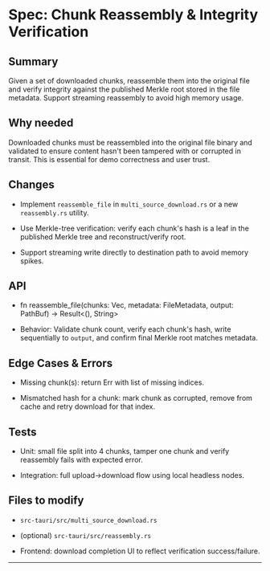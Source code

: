 # Spec: Chunk Reassembly & Integrity Verification

## Summary

Given a set of downloaded chunks, reassemble them into the original file and verify integrity against the published Merkle root stored in the file metadata. Support streaming reassembly to avoid high memory usage.

## Why needed

Downloaded chunks must be reassembled into the original file binary and validated to ensure content hasn't been tampered with or corrupted in transit. This is essential for demo correctness and user trust.

## Changes

- Implement `reassemble_file` in `multi_source_download.rs` or a new `reassembly.rs` utility.

- Use Merkle-tree verification: verify each chunk's hash is a leaf in the published Merkle tree and reconstruct/verify root.

- Support streaming write directly to destination path to avoid memory spikes.

## API

- fn reassemble_file(chunks: Vec<PathBuf>, metadata: FileMetadata, output: PathBuf) -> Result<(), String>

- Behavior: Validate chunk count, verify each chunk's hash, write sequentially to `output`, and confirm final Merkle root matches metadata.

## Edge Cases & Errors

- Missing chunk(s): return Err with list of missing indices.

- Mismatched hash for a chunk: mark chunk as corrupted, remove from cache and retry download for that index.

## Tests

- Unit: small file split into 4 chunks, tamper one chunk and verify reassembly fails with expected error.

- Integration: full upload->download flow using local headless nodes.

## Files to modify

- `src-tauri/src/multi_source_download.rs`

- (optional) `src-tauri/src/reassembly.rs`

- Frontend: download completion UI to reflect verification success/failure.

---
